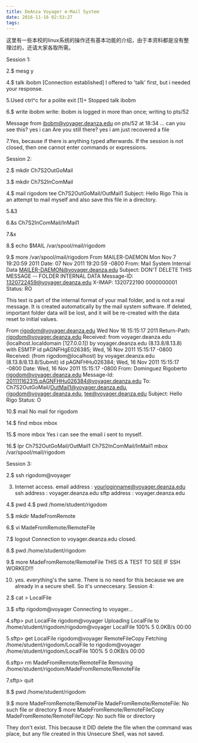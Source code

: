 ```yaml
---
title: DeAnza Voyager e-Mail System
date: 2016-11-16 02:53:27
tags:
---
```

这里有一些本校的linux系统的操作还有基本功能的介绍，由于本资料都是没有整理过的，还请大家各取所需。

Session 1:

2.$ mesg y

4.$ talk ibobm
[Connection established]
I offered to 'talk' first, but i needed your response.

5.Used ctrl^c for a polite exit
[1]+  Stopped                 talk ibobm

6.$ write ibobm
write: ibobm is logged in more than once; writing to pts/52

Message from ibobm@voyager.deanza.edu on pts/52 at 18:34 ...
can you see this?
yes i can
Are you still there?
yes i am
just recovered a file

7.Yes, because if there is anything typed afterwards. If the session is not closed, then one cannot enter commands or expressions.
<!-- more -->
Session 2:

2.$ mkdir Ch7S2OutGoMail

3.$ mkdir Ch7S2InComMail

4.$ mail rigodom tee Ch7S2OutGoMail/OutMail1
Subject: Hello Rigo
This is an attempt to mail myself and also save this file in a directory.

5.&3

6.&s Ch7S2InComMail/InMail1

7.&x

8.$ echo $MAIL
/var/spool/mail/rigodom

9.$ more /var/spool/mail/rigodom
From MAILER-DAEMON Mon Nov  7 19:20:59 2011
Date: 07 Nov 2011 19:20:59 -0800
From: Mail System Internal Data <MAILER-DAEMON@voyager.deanza.edu>
Subject: DON'T DELETE THIS MESSAGE -- FOLDER INTERNAL DATA
Message-ID: <1320722459@voyager.deanza.edu>
X-IMAP: 1320722190 0000000001
Status: RO

This text is part of the internal format of your mail folder, and is not
a real message.  It is created automatically by the mail system software.
If deleted, important folder data will be lost, and it will be re-created
with the data reset to initial values.

From rigodom@voyager.deanza.edu  Wed Nov 16 15:15:17 2011
Return-Path: <rigodom@voyager.deanza.edu>
Received: from voyager.deanza.edu (localhost.localdomain [127.0.0.1])
        by voyager.deanza.edu (8.13.8/8.13.8) with ESMTP id pAGNFHgE026385;
        Wed, 16 Nov 2011 15:15:17 -0800
Received: (from rigodom@localhost)
        by voyager.deanza.edu (8.13.8/8.13.8/Submit) id pAGNFHHu026384;
        Wed, 16 Nov 2011 15:15:17 -0800
Date: Wed, 16 Nov 2011 15:15:17 -0800
From: Dominguez Rigoberto  <rigodom@voyager.deanza.edu>
Message-Id: <201111162315.pAGNFHHu026384@voyager.deanza.edu>
To: Ch7S2OutGoMail/OutMail1@voyager.deanza.edu, rigodom@voyager.deanza.edu,
        tee@voyager.deanza.edu
Subject: Hello Rigo
Status: O

10.$ mail
No mail for rigodom

14.$ find mbox
mbox

15.$ more mbox
   Yes i can see the email i sent to myself.

16.$ lpr Ch7S2OutGoMail/OutMail1 Ch7S2InComMail/InMail1 mbox /var/spool/mail/rigodom

Session 3:

2.$ ssh rigodom@voyager

3. Internet access.
    email address     : yourloginname@voyager.deanza.edu
    ssh address       : voyager.deanza.edu
    sftp address      : voyager.deanza.edu

4.$ pwd
4.$ pwd
/home/student/rigodom

5.$ mkdir MadeFromRemote

6.$ vi MadeFromRemote/RemoteFile

7.$ logout
Connection to voyager.deanza.edu closed.

8.$ pwd
/home/student/rigodom

9.$ more MadeFromRemote/RemoteFile
THIS IS A TEST TO SEE IF SSH WORKED!!!

10. yes. everything's the same. There is no need for this because we are already
    in a secure shell. So it's unneccesary.
Session 4:

2.$ cat > LocalFile

3.$ sftp rigodom@voyager
Connecting to voyager...

4.sftp> put LocalFile rigodom@voyager
Uploading LocalFile to /home/student/rigodom/rigodom@voyager
LocalFile                                          100%    5     0.0KB/s   00:00

5.sftp> get LocalFile rigodom@voyager RemoteFileCopy
Fetching /home/student/rigodom/LocalFile to rigodom@voyager
/home/student/rigodom/LocalFile                    100%    5     0.0KB/s   00:00

6.sftp> rm MadeFromRemote/RemoteFile
Removing /home/student/rigodom/MadeFromRemote/RemoteFile

7.sftp> quit

8.$ pwd
/home/student/rigodom

9.$ more MadeFromRemote/RemoteFile
MadeFromRemote/RemoteFile: No such file or directory
$ more MadeFromRemote/RemoteFileCopy
MadeFromRemote/RemoteFileCopy: No such file or directory

They don't exist. This because it DID delete the file when the command was place, but
any file created in this Unsecure Shell, was not saved.



